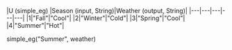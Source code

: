 |U (simple_eg) |Season (input, String)|Weather (output, String)|
|---|---|---|---|---|
|1|"Fall"|"Cool"|
|2|"Winter"|"Cold"|
|3|"Spring"|"Cool"|
|4|"Summer"|"Hot"|

simple_eg("Summer", weather)